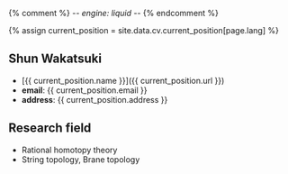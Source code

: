 {% comment %}
-*- engine: liquid -*-
{% endcomment %}

{% assign current_position = site.data.cv.current_position[page.lang] %}

## Shun Wakatsuki
- [{{ current_position.name }}]({{ current_position.url }})
- **email**: {{ current_position.email }}
- **address**: {{ current_position.address }}

## Research field
- Rational homotopy theory
- String topology, Brane topology
